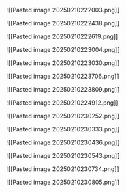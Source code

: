 ![[Pasted image 20250210222003.png]]



![[Pasted image 20250210222438.png]]

![[Pasted image 20250210222619.png]]

![[Pasted image 20250210223004.png]]

![[Pasted image 20250210223030.png]]

![[Pasted image 20250210223706.png]]

![[Pasted image 20250210223809.png]]



![[Pasted image 20250210224912.png]]


![[Pasted image 20250210230252.png]]

![[Pasted image 20250210230333.png]]

![[Pasted image 20250210230436.png]]

![[Pasted image 20250210230543.png]]

![[Pasted image 20250210230734.png]]

![[Pasted image 20250210230805.png]]


